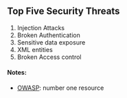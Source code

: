 ## Top Five Security Threats
1. Injection Attacks
2. Broken Authentication
3. Sensitive data exposure
4. XML entities
5. Broken Access control

#### Notes:
- [OWASP](https://www.owasp.org/index.php/category/owasp_top_ten_project): number one resource
